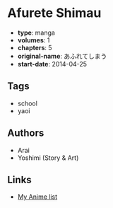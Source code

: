 # Afurete Shimau

-   **type**: manga
-   **volumes**: 1
-   **chapters**: 5
-   **original-name**: あふれてしまう
-   **start-date**: 2014-04-25

## Tags

-   school
-   yaoi

## Authors

-   Arai
-   Yoshimi (Story & Art)

## Links

-   [My Anime list](https://myanimelist.net/manga/108368/Afurete_Shimau)
